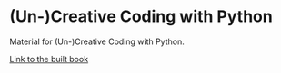 # (Un-)Creative Coding with Python

Material for (Un-)Creative Coding with Python.

[Link to the built book](https://attributeerror39.github.io/uncreative_coding_with_python)